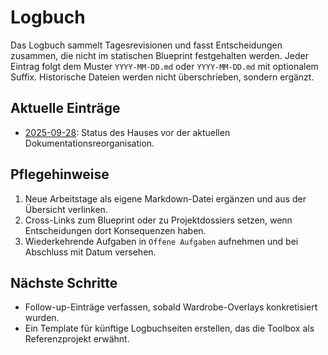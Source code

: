 # Logbuch

Das Logbuch sammelt Tagesrevisionen und fasst Entscheidungen zusammen, die nicht
im statischen Blueprint festgehalten werden. Jeder Eintrag folgt dem Muster
`YYYY-MM-DD.md` oder `YYYY-MM-DD.md` mit optionalem Suffix. Historische Dateien
werden nicht überschrieben, sondern ergänzt.

## Aktuelle Einträge
- [2025-09-28](2025-09-28.md): Status des Hauses vor der aktuellen
  Dokumentationsreorganisation.

## Pflegehinweise
1. Neue Arbeitstage als eigene Markdown-Datei ergänzen und aus der Übersicht
   verlinken.
2. Cross-Links zum Blueprint oder zu Projektdossiers setzen, wenn Entscheidungen
   dort Konsequenzen haben.
3. Wiederkehrende Aufgaben in `Offene Aufgaben` aufnehmen und bei Abschluss mit
   Datum versehen.

## Nächste Schritte
- Follow-up-Einträge verfassen, sobald Wardrobe-Overlays konkretisiert wurden.
- Ein Template für künftige Logbuchseiten erstellen, das die Toolbox als
  Referenzprojekt erwähnt.

